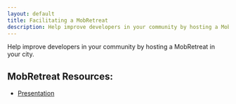 ```yaml
---
layout: default
title: Facilitating a MobRetreat
description: Help improve developers in your community by hosting a MobRetreat in your city
---
```


Help improve developers in your community by hosting a MobRetreat in your city.

## MobRetreat Resources:

- [Presentation](https://docs.google.com/presentation/d/18nyk8HeQxFfAPzvq7vV1TnZH3JxyhpRdgcs-3zsqz0w/edit?usp=sharing)
